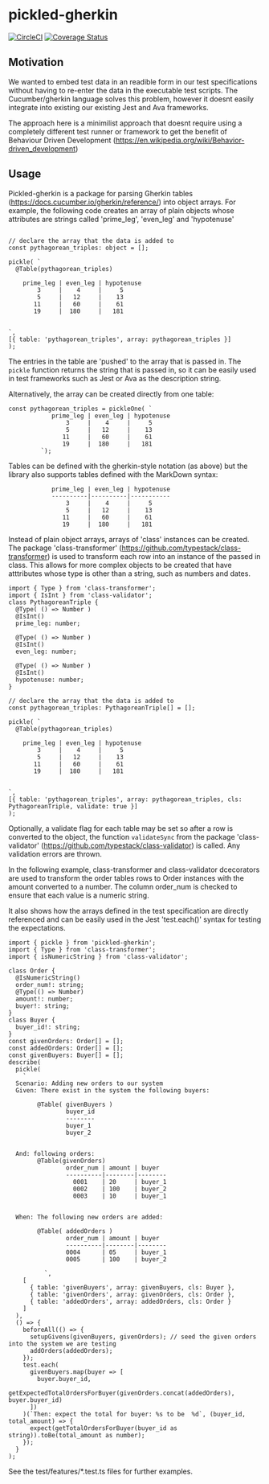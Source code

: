 # pickled-gherkin
[![CircleCI](https://circleci.com/gh/Rumbleship/pickled-gherkin/tree/master.svg?style=svg&circle-token=fc70bbdabdb4e81ae6bbe622156ba2fc7f0edf63)](https://circleci.com/gh/Rumbleship/pickled-gherkin/tree/master) [![Coverage Status](https://coveralls.io/repos/github/Rumbleship/pickled-gherkin/badge.svg?branch=master&t=Lmfbs2)](https://coveralls.io/github/Rumbleship/pickled-gherkin?branch=master)

## Motivation

We wanted to embed test data in an readible form in our test specifications without having to re-enter the data in the executable test scripts. The Cucumber/gherkin language solves this problem, however it doesnt easily integrate into existing our existing Jest and Ava frameworks. 

The approach here is a minimilist approach that doesnt require using a completely different test runner or framework to get the benefit of Behaviour Driven Development (https://en.wikipedia.org/wiki/Behavior-driven_development)

## Usage

Pickled-gherkin is a package for parsing Gherkin tables (https://docs.cucumber.io/gherkin/reference/) into object arrays. For example, the following code creates an array of plain objects whose attributes are strings called 'prime_leg', 'even_leg' and 'hypotenuse'

```

// declare the array that the data is added to
const pythagorean_triples: object = []; 

pickle( `
  @Table(pythagorean_triples)

    prime_leg | even_leg | hypotenuse
        3     |    4     |     5
        5     |   12     |    13
       11     |   60     |    61
       19     |  180     |   181


`, 
[{ table: 'pythagorean_triples', array: pythagorean_triples }]
);
```
The entries in the table are 'pushed' to the array that is passed in. The `pickle` function returns the string that is passed in, so it can be easily used in test frameworks such as Jest or Ava as the description string. 

Alternatively, the array can be created directly from one table:

```
const pythagorean_triples = pickleOne( `
            prime_leg | even_leg | hypotenuse
                3     |    4     |     5
                5     |   12     |    13
               11     |   60     |    61
               19     |  180     |   181
         `);
```
Tables can be defined with the gherkin-style notation (as above) but the library also supports tables defined with the MarkDown syntax:

```
            prime_leg | even_leg | hypotenuse
            ----------|----------|-----------
                3     |    4     |     5
                5     |   12     |    13
               11     |   60     |    61
               19     |  180     |   181
```         

Instead of plain object arrays, arrays of 'class' instances can be created. The package 'class-transformer' (https://github.com/typestack/class-transformer) is used to transform each row into an instance of the passed in class. This allows for more complex objects to be created that have atttributes whose type is other than a string, such as  numbers and dates.

```
import { Type } from 'class-transformer';
import { IsInt } from 'class-validator';
class PythagoreanTriple {
  @Type( () => Number )
  @IsInt()
  prime_leg: number;

  @Type( () => Number )
  @IsInt()
  even_leg: number;

  @Type( () => Number )
  @IsInt()
  hypotenuse: number;
}

// declare the array that the data is added to
const pythagorean_triples: PythagoreanTriple[] = []; 

pickle( `
  @Table(pythagorean_triples)

    prime_leg | even_leg | hypotenuse
        3     |    4     |     5
        5     |   12     |    13
       11     |   60     |    61
       19     |  180     |   181


`, 
[{ table: 'pythagorean_triples', array: pythagorean_triples, cls: PythagoreanTriple, validate: true }]
);
```
Optionally, a validate flag for each table may be set so after a row is converted to the object, the function `validateSync` from the package 'class-validator' (https://github.com/typestack/class-validator) is called. Any validation errors are thrown. 

In the following example, class-transformer and class-validator dcecorators are used to transform the order tables rows to Order instances with the amount converted to a number. The column order_num is checked to ensure that each value is a numeric string.

It also shows how the arrays defined in the test specification are directly referenced and can be easily used in the Jest 'test.each()' syntax for testing the expectations.

``` 
import { pickle } from 'pickled-gherkin';
import { Type } from 'class-transformer';
import { isNumericString } from 'class-validator';

class Order {
  @IsNumericString()
  order_num!: string;
  @Type(() => Number)
  amount!: number;
  buyer!: string;
}
class Buyer {
  buyer_id!: string;
}
const givenOrders: Order[] = [];
const addedOrders: Order[] = [];
const givenBuyers: Buyer[] = [];
describe(
  pickle(
    `
  Scenario: Adding new orders to our system
  Given: There exist in the system the following buyers:

        @Table( givenBuyers ) 
                buyer_id
                --------
                buyer_1  
                buyer_2   
            

  And: following orders:
        @Table(givenOrders)
                order_num | amount | buyer
                ----------|--------|--------
                  0001    | 20     | buyer_1
                  0002    | 100    | buyer_2 
                  0003    | 10     | buyer_1
            

  When: The following new orders are added:

        @Table( addedOrders ) 
                order_num | amount | buyer
                ----------|--------|--------
                0004      | 05     | buyer_1
                0005      | 100    | buyer_2
            
          `,
    [
      { table: 'givenBuyers', array: givenBuyers, cls: Buyer },
      { table: 'givenOrders', array: givenOrders, cls: Order },
      { table: 'addedOrders', array: addedOrders, cls: Order }
    ]
  ),
  () => {
    beforeAll(() => {
      setupGivens(givenBuyers, givenOrders); // seed the given orders into the system we are testing
      addOrders(addedOrders);
    });
    test.each(
      givenBuyers.map(buyer => [
        buyer.buyer_id,
        getExpectedTotalOrdersForBuyer(givenOrders.concat(addedOrders), buyer.buyer_id)
      ])
    )(`Then: expect the total for buyer: %s to be  %d`, (buyer_id, total_amount) => {
      expect(getTotalOrdersForBuyer(buyer_id as string)).toBe(total_amount as number);
    });
  }
);
```

See the test/features/*.test.ts files for further examples.
